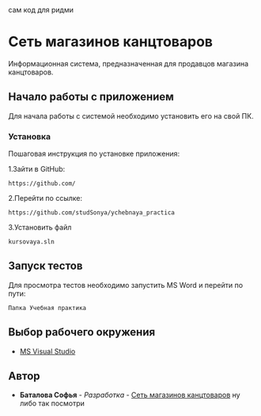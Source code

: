 сам код для ридми
# Сеть магазинов канцтоваров

Информационная система, предназначенная для продавцов магазина канцтоваров.

## Начало работы с приложением

Для начала работы с системой необходимо установить его на свой ПК.

### Установка

Пошаговая инструкция по установке приложения:

1.Зайти в GitHub:
```
https://github.com/
```
2.Перейти по ссылке:
```
https://github.com/studSonya/ychebnaya_practica
```

3.Установить файл
```
kursovaya.sln
```

## Запуск тестов

Для просмотра тестов необходимо запустить MS Word и перейти по пути:
```
Папка Учебная практика
```

## Выбор рабочего окружения

* [MS Visual Studio](https://visualstudio.microsoft.com/ru/)

## Автор

* **Баталова Софья** - *Разработка* - [Сеть магазинов канцтоваров](https://github.com/studSonya/ychebnaya_practica)
ну либо так посмотри
